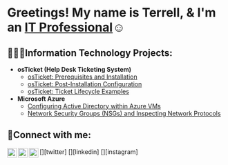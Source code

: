 <h1>Greetings! My name is Terrell, & I'm an <a href="https://www.linkedin.com/in/terrell-b-300948148/">IT Professional</a>☺</h1>

<h2>👨🏾‍💻Information Technology Projects:</h2>

- <b>osTicket (Help Desk Ticketing System)</b>
  - [osTicket: Prerequisites and Installation](https://github.com/Terrellbo06/osticket-prereqs)
  - [osTicket: Post-Installation Configuration](https://github.com/Terrellbo06/post-install-config)
  - [osTicket: Ticket Lifecycle Examples](https://github.com/Terrellbo06/ticket-lifecycle)
- <b>Microsoft Azure</b>
  - [Configuring Active Directory within Azure VMs](https://github.com/terrellbo06/configure-ad)
  - [Network Security Groups (NSGs) and Inspecting Network Protocols](https://github.com/Terrellbo06/azure-network-protocols)
 
<h2>🤳Connect with me:</h2>

[<img align="left" alt="Josh | Twitter" width="22px" src="https://cdn.jsdelivr.net/npm/simple-icons@v3/icons/twitter.svg" />][twitter]
[<img align="left" alt="Josh | LinkedIn" width="22px" src="https://cdn.jsdelivr.net/npm/simple-icons@v3/icons/linkedin.svg" />][linkedin]
[<img align="left" alt="Josh | Instagram" width="22px" src="https://cdn.jsdelivr.net/npm/simple-icons@v3/icons/instagram.svg" />][instagram]
